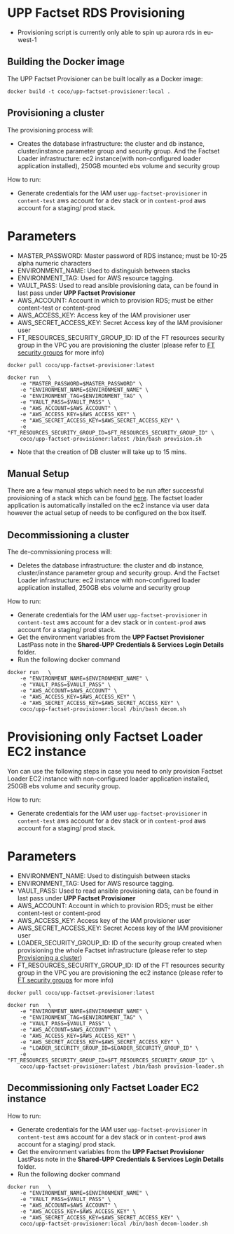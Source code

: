 # UPP Factset RDS Provisioning

* Provisioning script is currently only able to spin up aurora rds in eu-west-1

## Building the Docker image

The UPP Factset Provisioner can be built locally as a Docker image:

`docker build -t coco/upp-factset-provisioner:local .`

## Provisioning a cluster

The provisioning process will:

* Creates the database infrastructure: the cluster and db instance, cluster/instance parameter group and security group. And the Factset Loader infrastructure: ec2 instance(with non-configured loader application installed), 250GB mounted ebs volume and security group

How to run:

- Generate credentials for the IAM user `upp-factset-provisioner` in `content-test` aws account for a dev stack or in `content-prod` aws account for a staging/ prod stack.

# Parameters

* MASTER_PASSWORD: Master password of RDS instance; must be 10-25 alpha numeric characters
* ENVIRONMENT_NAME: Used to distinguish between stacks
* ENVIRONMENT_TAG: Used for AWS resource tagging.
* VAULT_PASS: Used to read ansible provisioning data, can be found in last pass under **UPP Factset Provisioner**
* AWS_ACCOUNT: Account in which to provision RDS; must be either content-test or content-prod
* AWS_ACCESS_KEY: Access key of the IAM provisioner user
* AWS_SECRET_ACCESS_KEY: Secret Access key of the IAM provisioner user
* FT_RESOURCES_SECURITY_GROUP_ID: ID of the FT resources security group in the VPC you are provisioning the cluster (please refer to [FT security groups](https://cloudenablement.in.ft.com/aws/service_guides/ec2/creating_ec2_instances/#security-groups) for more info)

`docker pull coco/upp-factset-provisioner:latest`
```
docker run   \
    -e "MASTER_PASSWORD=$MASTER_PASSWORD" \
    -e "ENVIRONMENT_NAME=$ENVIRONMENT_NAME" \
    -e "ENVIRONMENT_TAG=$ENVIRONMENT_TAG" \
    -e "VAULT_PASS=$VAULT_PASS" \
    -e "AWS_ACCOUNT=$AWS_ACCOUNT" \
    -e "AWS_ACCESS_KEY=$AWS_ACCESS_KEY" \
    -e "AWS_SECRET_ACCESS_KEY=$AWS_SECRET_ACCESS_KEY" \
    -e "FT_RESOURCES_SECURITY_GROUP_ID=$FT_RESOURCES_SECURITY_GROUP_ID" \
    coco/upp-factset-provisioner:latest /bin/bash provision.sh
```

- Note that the creation of DB cluster will take up to 15 mins.

## Manual Setup

There are a few manual steps which need to be run after successful provisioning of a stack which can be found [here](https://docs.google.com/document/d/1GEu0HKSgdq38bPX7RqRyWSftHhwCoMe-iW8nErbqy7A/edit?usp=sharing). The factset loader application is automatically installed on the ec2 instance via user data however the actual setup of needs to be configured on the box itself.

## Decommissioning a cluster

The de-commissioning process will:

* Deletes the database infrastructure: the cluster and db instance, cluster/instance parameter group and security group. And the Factset Loader infrastructure: ec2 instance with non-configured loader application installed, 250GB ebs volume and security group

How to run:

- Generate credentials for the IAM user `upp-factset-provisioner` in `content-test` aws account for a dev stack or in `content-prod` aws account for a staging/ prod stack.
- Get the environment variables from the **UPP Factset Provisioner** LastPass note in the **Shared-UPP Credentials & Services Login Details** folder.
- Run the following docker command

```
docker run   \
    -e "ENVIRONMENT_NAME=$ENVIRONMENT_NAME" \
    -e "VAULT_PASS=$VAULT_PASS" \
    -e "AWS_ACCOUNT=$AWS_ACCOUNT" \
    -e "AWS_ACCESS_KEY=$AWS_ACCESS_KEY" \
    -e "AWS_SECRET_ACCESS_KEY=$AWS_SECRET_ACCESS_KEY" \
    coco/upp-factset-provisioner:local /bin/bash decom.sh
```

# Provisioning only Factset Loader EC2 instance

Yon can use the following steps in case you need to only provision Factset Loader EC2 instance with non-configured loader application installed, 250GB ebs volume and security group.

How to run:

- Generate credentials for the IAM user `upp-factset-provisioner` in `content-test` aws account for a dev stack or in `content-prod` aws account for a staging/ prod stack.

# Parameters

* ENVIRONMENT_NAME: Used to distinguish between stacks
* ENVIRONMENT_TAG: Used for AWS resource tagging.
* VAULT_PASS: Used to read ansible provisioning data, can be found in last pass under **UPP Factset Provisioner**
* AWS_ACCOUNT: Account in which to provision RDS; must be either content-test or content-prod
* AWS_ACCESS_KEY: Access key of the IAM provisioner user
* AWS_SECRET_ACCESS_KEY: Secret Access key of the IAM provisioner user
* LOADER_SECURITY_GROUP_ID: ID of the security group created when provisioning the whole Factset infrastructure (please refer to step [Provisioning a cluster](#provisioning-a-cluster)) 
* FT_RESOURCES_SECURITY_GROUP_ID: ID of the FT resources security group in the VPC you are provisioning the ec2 instance (please refer to [FT security groups](https://cloudenablement.in.ft.com/aws/service_guides/ec2/creating_ec2_instances/#security-groups) for more info)

`docker pull coco/upp-factset-provisioner:latest`
```
docker run   \
    -e "ENVIRONMENT_NAME=$ENVIRONMENT_NAME" \
    -e "ENVIRONMENT_TAG=$ENVIRONMENT_TAG" \
    -e "VAULT_PASS=$VAULT_PASS" \
    -e "AWS_ACCOUNT=$AWS_ACCOUNT" \
    -e "AWS_ACCESS_KEY=$AWS_ACCESS_KEY" \
    -e "AWS_SECRET_ACCESS_KEY=$AWS_SECRET_ACCESS_KEY" \
    -e "LOADER_SECURITY_GROUP_ID=$LOADER_SECURITY_GROUP_ID" \
    -e "FT_RESOURCES_SECURITY_GROUP_ID=$FT_RESOURCES_SECURITY_GROUP_ID" \
    coco/upp-factset-provisioner:latest /bin/bash provision-loader.sh
```

## Decommissioning only Factset Loader EC2 instance

How to run:

- Generate credentials for the IAM user `upp-factset-provisioner` in `content-test` aws account for a dev stack or in `content-prod` aws account for a staging/ prod stack.
- Get the environment variables from the **UPP Factset Provisioner** LastPass note in the **Shared-UPP Credentials & Services Login Details** folder.
- Run the following docker command

```
docker run   \
    -e "ENVIRONMENT_NAME=$ENVIRONMENT_NAME" \
    -e "VAULT_PASS=$VAULT_PASS" \
    -e "AWS_ACCOUNT=$AWS_ACCOUNT" \
    -e "AWS_ACCESS_KEY=$AWS_ACCESS_KEY" \
    -e "AWS_SECRET_ACCESS_KEY=$AWS_SECRET_ACCESS_KEY" \
    coco/upp-factset-provisioner:local /bin/bash decom-loader.sh
```
